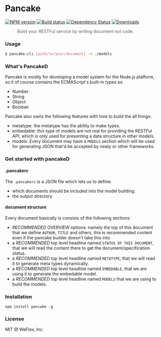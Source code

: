 # Pancake

[![NPM version][npm-image]][npm-url]
[![Build status][travis-image]][travis-url]
[![Dependency Status][david-image]][david-url]
[![Downloads][downloads-image]][downloads-url]

> Build your RESTFul service by writing document not code.

### Usage

```sh
$ pancake-cli [path/to/your/document] -o ./models
```

### What's PancakeD

Pancake is mostly for developing a model system for the Node.js platform, so it of course contains
the ECMAScript's built-in types as:

- Number
- String
- Object
- Boolean

Pancake also owns the following features with love to build the all things:

- metatype: the metatype has the ability to make types.
- embedable: this type of models are not real for providing the RESTFul API, which is only used for
  presenting a data structure in other models.
- models: Every document may have a `MODELS` section which will be used for generating JSON that'd
  be accepted by neaty or other frameworks.

### Get started with pancakeD

#### .pancakerc

The `.pancakerc` is a JSON file which lets us to define:

- which documents should be included into the model building.
- the output directory

#### document structure

Every document basically is consists of the following sections:

- *RECOMMENDED* OVERVIEW options: namely the top of this document that we define `AUTHOR`, `TITLE` and others, this is recommended content even if the pancake builder doesn't take this into.
- a *RECOMMENDED* top level headline named `STATUS OF THIS DOCUMENT`, that we will read the content there to get the document/specification status.
- a *RECOMMENDED* top level headline named `METATYPE`, that we will read it to generate meta types dynamically.
- a *RECOMMENDED* top level headline named `EMBEDABLE`, that we are using it to generate the embedable model.
- a *RECOMMENDED* top level headline named `MODELS` that we are using to build the models.

### Installation

```
npm install pancake -g
```

### License

MIT @ WeFlex, Inc.

[npm-image]: https://img.shields.io/npm/v/pancake.svg?style=flat-square
[npm-url]: https://npmjs.org/package/pancake
[travis-image]: https://img.shields.io/travis/weflex/pancake.svg?style=flat-square
[travis-url]: https://travis-ci.org/weflex/pancake
[david-image]: http://img.shields.io/david/weflex/pancake.svg?style=flat-square
[david-url]: https://david-dm.org/weflex/pancake
[downloads-image]: http://img.shields.io/npm/dm/pancake.svg?style=flat-square
[downloads-url]: https://npmjs.org/package/pancake